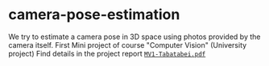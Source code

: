 # camera-pose-estimation
We try to estimate a camera pose in 3D space using photos provided by the camera 
itself. 
First Mini project of course "Computer Vision" (University project)
Find details in the project report [```MV1-Tabatabei.pdf```](https://github.com/TahaTabatabaei/camera-pose-estimation/blob/main/mono-camera/MV1-Tabatabaei.pdf)
